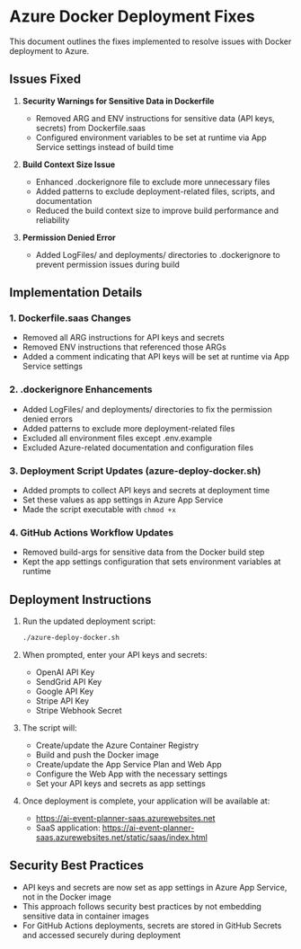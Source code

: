 # Azure Docker Deployment Fixes

This document outlines the fixes implemented to resolve issues with Docker deployment to Azure.

## Issues Fixed

1. **Security Warnings for Sensitive Data in Dockerfile**
   - Removed ARG and ENV instructions for sensitive data (API keys, secrets) from Dockerfile.saas
   - Configured environment variables to be set at runtime via App Service settings instead of build time

2. **Build Context Size Issue**
   - Enhanced .dockerignore file to exclude more unnecessary files
   - Added patterns to exclude deployment-related files, scripts, and documentation
   - Reduced the build context size to improve build performance and reliability

3. **Permission Denied Error**
   - Added LogFiles/ and deployments/ directories to .dockerignore to prevent permission issues during build

## Implementation Details

### 1. Dockerfile.saas Changes
- Removed all ARG instructions for API keys and secrets
- Removed ENV instructions that referenced those ARGs
- Added a comment indicating that API keys will be set at runtime via App Service settings

### 2. .dockerignore Enhancements
- Added LogFiles/ and deployments/ directories to fix the permission denied errors
- Added patterns to exclude more deployment-related files
- Excluded all environment files except .env.example
- Excluded Azure-related documentation and configuration files

### 3. Deployment Script Updates (azure-deploy-docker.sh)
- Added prompts to collect API keys and secrets at deployment time
- Set these values as app settings in Azure App Service
- Made the script executable with `chmod +x`

### 4. GitHub Actions Workflow Updates
- Removed build-args for sensitive data from the Docker build step
- Kept the app settings configuration that sets environment variables at runtime

## Deployment Instructions

1. Run the updated deployment script:
   ```bash
   ./azure-deploy-docker.sh
   ```

2. When prompted, enter your API keys and secrets:
   - OpenAI API Key
   - SendGrid API Key
   - Google API Key
   - Stripe API Key
   - Stripe Webhook Secret

3. The script will:
   - Create/update the Azure Container Registry
   - Build and push the Docker image
   - Create/update the App Service Plan and Web App
   - Configure the Web App with the necessary settings
   - Set your API keys and secrets as app settings

4. Once deployment is complete, your application will be available at:
   - https://ai-event-planner-saas.azurewebsites.net
   - SaaS application: https://ai-event-planner-saas.azurewebsites.net/static/saas/index.html

## Security Best Practices

- API keys and secrets are now set as app settings in Azure App Service, not in the Docker image
- This approach follows security best practices by not embedding sensitive data in container images
- For GitHub Actions deployments, secrets are stored in GitHub Secrets and accessed securely during deployment
